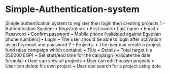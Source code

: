 # Simple-Authentication-system
Simple authentication system to register then login then creating projects
1 - Authentication System:
• Registration:
• First name
• Last name
• Email
• Password
• Confirm password
• Mobile phone [validated against Egyptian phone numbers] 
• Login
• The user should be able to login after activation using his email 
and password
2 - Projects:
• The user can create a project fund raise campaign which contains:
• Title
• Details
• Total target (i.e 250000 EGP)
• Set start/end time for the campaign (validate the date formula)
• User can view all projects
• User can edit his own projects
• User can delete his own project
• User can search for a project using date
